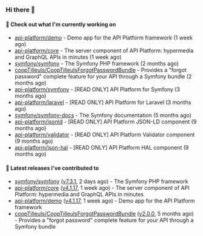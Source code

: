 ### Hi there 👋

#### 👷 Check out what I'm currently working on

- [api-platform/demo](https://github.com/api-platform/demo) - Demo app for the API Platform framework (1 week ago)
- [api-platform/core](https://github.com/api-platform/core) - The server component of API Platform: hypermedia and GraphQL APIs in minutes (1 week ago)
- [symfony/symfony](https://github.com/symfony/symfony) - The Symfony PHP framework (2 months ago)
- [coopTilleuls/CoopTilleulsForgotPasswordBundle](https://github.com/coopTilleuls/CoopTilleulsForgotPasswordBundle) - Provides a &#34;forgot password&#34; complete feature for your API through a Symfony bundle (2 months ago)
- [api-platform/symfony](https://github.com/api-platform/symfony) - [READ ONLY] API Platform for Symfony (3 months ago)
- [api-platform/laravel](https://github.com/api-platform/laravel) - [READ ONLY] API Platform for Laravel (3 months ago)
- [symfony/symfony-docs](https://github.com/symfony/symfony-docs) - The Symfony documentation (5 months ago)
- [api-platform/jsonld](https://github.com/api-platform/jsonld) - [READ ONLY] API Platform JSON-LD component (9 months ago)
- [api-platform/validator](https://github.com/api-platform/validator) - [READ ONLY] API Platform Validator component (9 months ago)
- [api-platform/json-hal](https://github.com/api-platform/json-hal) - [READ ONLY] API Platform HAL component (9 months ago)

#### 🔭 Latest releases I've contributed to

- [symfony/symfony](https://github.com/symfony/symfony) ([v7.3.1](https://github.com/symfony/symfony/releases/tag/v7.3.1), 2 days ago) - The Symfony PHP framework
- [api-platform/core](https://github.com/api-platform/core) ([v4.1.17](https://github.com/api-platform/core/releases/tag/v4.1.17), 1 week ago) - The server component of API Platform: hypermedia and GraphQL APIs in minutes
- [api-platform/demo](https://github.com/api-platform/demo) ([v4.1.17](https://github.com/api-platform/demo/releases/tag/v4.1.17), 1 week ago) - Demo app for the API Platform framework
- [coopTilleuls/CoopTilleulsForgotPasswordBundle](https://github.com/coopTilleuls/CoopTilleulsForgotPasswordBundle) ([v2.0.0](https://github.com/coopTilleuls/CoopTilleulsForgotPasswordBundle/releases/tag/v2.0.0), 5 months ago) - Provides a &#34;forgot password&#34; complete feature for your API through a Symfony bundle

